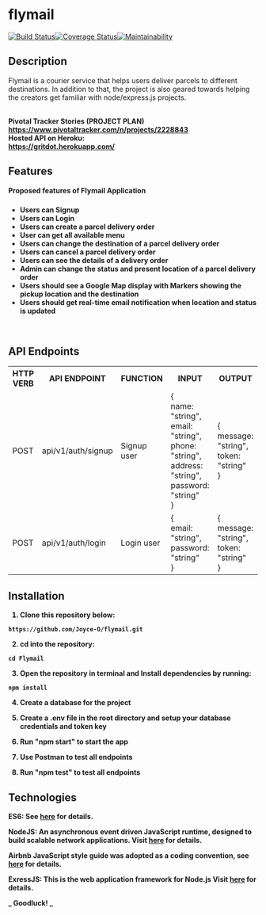 # flymail

[![Build Status](https://travis-ci.com/gridot/flymail.svg?branch=develop)](https://travis-ci.com/gridot/flymail)[![Coverage Status](https://coveralls.io/repos/github/gridot/flymail/badge.svg?branch=develop)](https://coveralls.io/github/gridot/flymail?branch=develop)[![Maintainability](https://api.codeclimate.com/v1/badges/c7b57cf2efe22ce3bf08/maintainability)](https://codeclimate.com/github/gridot/flymail/maintainability)

## Description
Flymail is a courier service that helps users deliver parcels to different destinations. In addition to that, the project is also geared
towards helping the creators get familiar with node/express.js projects.

<br/><b>Pivotal Tracker Stories (PROJECT PLAN)</br> https://www.pivotaltracker.com/n/projects/2228843
<br/><b>Hosted API on Heroku: </br> https://gritdot.herokuapp.com/


## Features
Proposed features of Flymail Application

###
- Users can Signup <br>
- Users can Login <br>
- Users can create a parcel delivery order<br>
- User can get all available menu <br>
- Users can change the destination of a parcel delivery order<br>
- Users can cancel a parcel delivery order <br>
- Users can see the details of a delivery order<br/>
- Admin can change the status and present location of a parcel delivery order<br>
- Users should see a Google Map display with Markers showing the pickup location and the destination <br>
- Users should get real-time email notification when location and status is updated<br/>

<br/>

## API Endpoints

<table>

<tr><th>HTTP VERB</th><th>API ENDPOINT</th><th>FUNCTION</th><th>INPUT</th><th>OUTPUT</th></tr>

<tr>
<td>POST</td> <td>api/v1/auth/signup</td>  <td>Signup user</td>
<td>
{<br> name: "string",<br>email: "string",<br>phone: "string",<br> address: "string",<br>password: "string"<br>}
</td>
<td>
{<br> message: "string",<br>token: "string"<br>}
</td>
</tr>

<tr>
<td>POST</td> <td>api/v1/auth/login</td>  <td>Login user</td>
<td>
{<br> email: "string",<br>password: "string"<br>}
</td>
<td>
{<br> message: "string",<br>token: "string"<br>}
</td>
</tr>
</table>

## Installation
1. Clone this repository below:
```
https://github.com/Joyce-O/flymail.git
```
2. cd into the repository:
```
cd Flymail
```
3. Open the repository in terminal and Install dependencies by running:
```
npm install
```
4. Create a database for the project

5. Create a .env file in the root directory and setup your database credentials and token key

6. Run "npm start" to start the app

7. Use Postman to test all endpoints

8. Run "npm test" to test all endpoints


## Technologies

ES6: See [here](https://en.wikipedia.org/wiki/ECMAScript) for details.

NodeJS: An asynchronous event driven JavaScript runtime, designed to build scalable network applications. Visit [here](https://nodejs.org/en/) for details.

Airbnb JavaScript style guide was adopted as a coding convention, see [here](https://github.com/airbnb/javascript) for details.

ExressJS: This is the web application framework for Node.js Visit [here](https://expressjs.com) for details.

**_ Goodluck! _**
